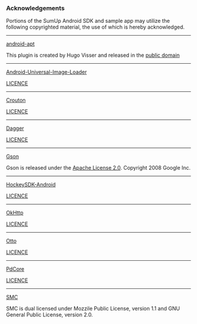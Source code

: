 ### Acknowledgements

Portions of the SumUp Android SDK and sample app may utilize the following copyrighted material, the use of which is hereby acknowledged.

---

[android-apt](https://bitbucket.org/hvisser/android-apt)

This plugin is created by Hugo Visser and released in the [public domain](http://unlicense.org/)

---

[Android-Universal-Image-Loader](https://github.com/nostra13/Android-Universal-Image-Loader)

[LICENCE](https://github.com/nostra13/Android-Universal-Image-Loader/blob/master/LICENSE)

---

[Crouton](https://github.com/keyboardsurfer/Crouton)

[LICENCE](https://github.com/keyboardsurfer/Crouton/blob/master/LICENSE)

---

[Dagger](https://github.com/square/dagger)

[LICENCE](https://github.com/square/dagger/blob/master/LICENSE.txt)

---

[Gson](https://github.com/google/gson/)

Gson is released under the [Apache License 2.0](http://www.apache.org/licenses/LICENSE-2.0). Copyright 2008 Google Inc.

---

[HockeySDK-Android](https://github.com/bitstadium/HockeySDK-Android)

[LICENCE](https://github.com/bitstadium/HockeySDK-Android/blob/develop/LICENSE)

---

[OkHttp](https://github.com/square/okhttp)

[LICENCE](https://github.com/square/okhttp/blob/master/LICENSE.txt)

---

[Otto](https://github.com/square/otto)

[LICENCE](https://github.com/square/otto/blob/master/LICENSE.txt)

---

[PdCore](https://github.com/libpd/pd-for-android/tree/master/PdCore)

[LICENCE](https://github.com/libpd/pd-for-android/blob/master/PdCore/LICENSE.txt)

---

[SMC](http://smc.sourceforge.net/)

SMC is dual licensed under Mozzile Public License, version 1.1 and GNU General Public License, version 2.0.

